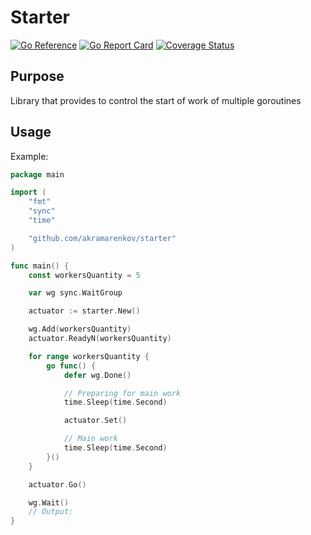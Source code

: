 # Starter

[![Go Reference](https://pkg.go.dev/badge/github.com/akramarenkov/starter.svg)](https://pkg.go.dev/github.com/akramarenkov/starter)
[![Go Report Card](https://goreportcard.com/badge/github.com/akramarenkov/starter)](https://goreportcard.com/report/github.com/akramarenkov/starter)
[![Coverage Status](https://coveralls.io/repos/github/akramarenkov/starter/badge.svg)](https://coveralls.io/github/akramarenkov/starter)

## Purpose

Library that provides to control the start of work of multiple goroutines

## Usage

Example:

```go
package main

import (
    "fmt"
    "sync"
    "time"

    "github.com/akramarenkov/starter"
)

func main() {
    const workersQuantity = 5

    var wg sync.WaitGroup

    actuator := starter.New()

    wg.Add(workersQuantity)
    actuator.ReadyN(workersQuantity)

    for range workersQuantity {
        go func() {
            defer wg.Done()

            // Preparing for main work
            time.Sleep(time.Second)

            actuator.Set()

            // Main work
            time.Sleep(time.Second)
        }()
    }

    actuator.Go()

    wg.Wait()
    // Output:
}
```
